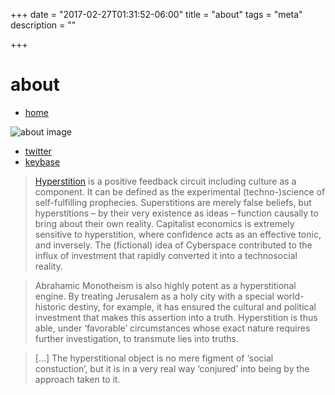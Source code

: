 +++
date = "2017-02-27T01:31:52-06:00"
title = "about"
tags = "meta"
description = ""

+++
# about

- [home](/)

![about image](https://artorias.pw/about-crop.png)

- [twitter](https://twitter.com/cumcakes)
- [keybase](https://keybase.io/cumcakes)

> [Hyperstition](http://merliquify.com/blog/articles/hyperstition-an-introduction/#.WJ-q2BIrJPM) is a positive feedback circuit including culture as a component. It can be defined as the experimental (techno-)science of self-fulfilling prophecies. Superstitions are merely false beliefs, but hyperstitions – by their very existence as ideas – function causally to bring about their own reality. Capitalist economics is extremely sensitive to hyperstition, where confidence acts as an effective tonic, and inversely. The (fictional) idea of Cyberspace contributed to the influx of investment that rapidly converted it into a technosocial reality.

> Abrahamic Monotheism is also highly potent as a hyperstitional engine. By treating Jerusalem as a holy city with a special world-historic destiny, for example, it has ensured the cultural and political investment that makes this assertion into a truth. Hyperstition is thus able, under ‘favorable’ circumstances whose exact nature requires further investigation, to transmute lies into truths.

> [...] The hyperstitional object is no mere figment of ‘social constuction’, but it is in a very real way ‘conjured’ into being by the approach taken to it.
